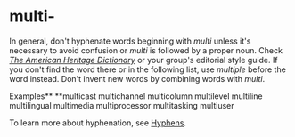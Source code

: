 # multi-

In general, don't hyphenate words beginning with *multi* unless it's necessary to avoid confusion or *multi* is followed by a proper noun. Check [*The American Heritage Dictionary*](https://ahdictionary.com/) or your group's editorial style guide. If you don't find the word there or in the following list, use *multiple* before the word instead. Don't invent new words by combining words with *multi*.

Examples**
**multicast 
multichannel 
multicolumn 
multilevel 
multiline 
multilingual 
multimedia 
multiprocessor 
multitasking 
multiuser

To learn more about hyphenation, see [Hyphens](https://worldready.cloudapp.net/Styleguide/Read?id=2700&topicid=28765).
